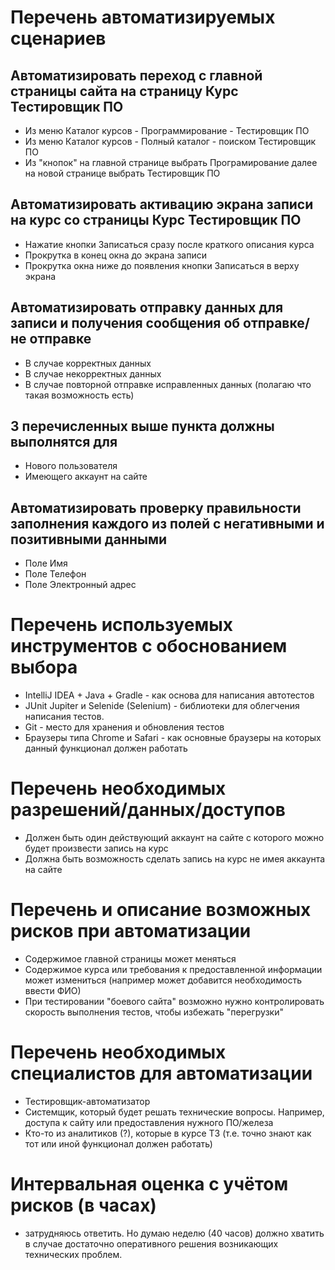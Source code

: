 # Перечень автоматизируемых сценариев
## Автоматизировать переход с главной страницы сайта на страницу Курс Тестировщик ПО
* Из меню Каталог курсов - Программирование - Тестировщик ПО
* Из меню Каталог курсов - Полный каталог - поиском Тестировщик ПО
* Из "кнопок" на главной странице выбрать Програмирование далее на новой странице выбрать Тестировщик ПО
## Автоматизировать активацию экрана записи на курс со страницы Курс Тестировщик ПО
* Нажатие кнопки Записаться сразу после краткого описания курса
* Прокрутка в конец окна до экрана записи
* Прокрутка окна ниже до появления кнопки Записаться в верху экрана
## Автоматизировать отправку данных для записи и получения сообщения об отправке/не отправке
* В случае корректных данных
* В случае некорректных данных
* В случае повторной отправке исправленных данных (полагаю что такая возможность есть)
## 3 перечисленных выше пункта должны выполнятся для
* Нового пользователя
* Имеющего аккаунт на сайте
## Автоматизировать проверку правильности заполнения каждого из полей с негативными и позитивными данными
* Поле Имя
* Поле Телефон
* Поле Электронный адрес
# Перечень используемых инструментов с обоснованием выбора
* IntelliJ IDEA + Java + Gradle - как основа для написания автотестов
* JUnit Jupiter и Selenide (Selenium) - библиотеки для облегчения написания тестов.
* Git - место для хранения и обновления тестов
* Браузеры типа Chrome и Safari - как основные браузеры на которых данный функционал должен работать
# Перечень необходимых разрешений/данных/доступов
* Должен быть один действующий аккаунт на сайте с которого можно будет произвести запись на курс
* Должна быть возможность сделать запись на курс не имея аккаунта на сайте
# Перечень и описание возможных рисков при автоматизации
* Содержимое главной страницы может меняться
* Содержимое курса или требования к предоставленной информации может измениться (например может добавится необходимость ввести ФИО)
* При тестировании "боевого сайта" возможно нужно контролировать скорость выполнения тестов, чтобы избежать "перегрузки"
# Перечень необходимых специалистов для автоматизации
* Тестировщик-автоматизатор
* Системщик, который будет решать технические вопросы. Например, доступа к сайту или предоставления нужного ПО/железа
* Кто-то из аналитиков (?), которые в курсе ТЗ (т.е. точно знают как тот или иной функционал должен работать)
# Интервальная оценка с учётом рисков (в часах)
* затрудняюсь ответить. Но думаю неделю (40 часов) должно хватить в случае достаточно оперативного решения возникающих технических проблем.
